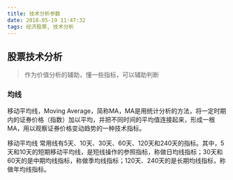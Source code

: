 ```yaml
---
title: 技术分析参数
date: 2018-05-19 11:47:32
tags: 经济股票, 技术分析
---
```



## 股票技术分析
> 作为价值分析的辅助，懂一些指标，可以辅助判断


### 均线

移动平均线，Moving Average，简称MA，MA是用统计分析的方法，将一定时期内的证券价格（指数）加以平均，并把不同时间的平均值连接起来，形成一根MA，用以观察证券价格变动趋势的一种技术指标。

移动平均线 常用线有5天、10天、30天、60天、120天和240天的指标。其中，5天和10天的短期移动平均线，是短线操作的参照指标，称做日均线指标；30天和60天的是中期均线指标，称做季均线指标；120天、240天的是长期均线指标，称做年均线指标。
